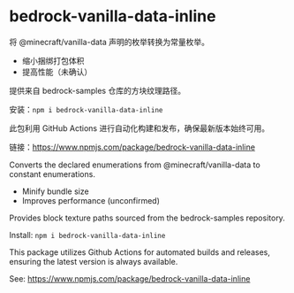 # bedrock-vanilla-data-inline

将 @minecraft/vanilla-data 声明的枚举转换为常量枚举。

- 缩小捆绑打包体积
- 提高性能（未确认）

提供来自 bedrock-samples 仓库的方块纹理路径。

安装：`npm i bedrock-vanilla-data-inline`

此包利用 GitHub Actions 进行自动化构建和发布，确保最新版本始终可用。

链接：https://www.npmjs.com/package/bedrock-vanilla-data-inline

Converts the declared enumerations from @minecraft/vanilla-data to constant enumerations.

- Minify bundle size
- Improves performance (unconfirmed)

Provides block texture paths sourced from the bedrock-samples repository.

Install: `npm i bedrock-vanilla-data-inline`

This package utilizes Github Actions for automated builds and releases, ensuring the latest version is always available.

See: https://www.npmjs.com/package/bedrock-vanilla-data-inline
